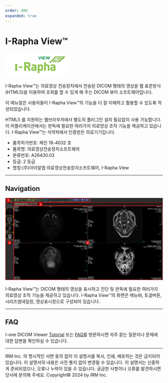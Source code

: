 ```yaml
---
order: 800
expanded: true
---
```



# I-Rapha View™

![](5_Tutorials/img/iraphalogo.png)

I-Rapha View™는 의료영상 전송장치에서 전송된 DICOM 형태의 영상을 웹 표준방식(HTML5)을 이용하여 조회를 할 수 있게 해 주는 DICOM 뷰어 소프트웨어입니다.

이 매뉴얼은 사용자들이 I-Rapha View™의 기능을 더 잘 이해하고 활용할 수 있도록 작성되었습니다.

HTML5 를 지원하는 웹브라우저에서 별도의 플러그인 설치 필요없이 사용 가능합니다.
이 어플리케이션에서는 판독에 필요한 여러가지 의료영상 조작 기능을 제공하고 있습니다.
I-Rapha View™는 식약처에서 인증받은 의료기기입니다.
- 품목허가번호: 제인 18-4032 호
- 품목명: 의료영상전송장치소프트웨어
- 분류번호: A26430.03
- 등급: 2 등급
- 명칭:(주)아이알엠·의료영상전송장치소프트웨어, I-Rapha View

------

## Navigation 


![](../1_Raphaview/5_Tutorials/img/gui.png)

I-Rapha View™는 DICOM 형태의 영상을 표시하고 진단 및 판독에 필요한 여러가지 의료영상 조작 기능을 제공하고 있습니다.
I-Rapha View™의 화면은 메뉴바, 토글버튼, 시리즈썸네일창, 영상표시창으로 구성되어 있습니다.


--------

## FAQ

I-one DICOM Viewer [Tutorial](./5_Tutorials/index.md) 또는 [FAQ](../FAQ/intro.md)를 방문하시면 자주 묻는 질문이나 문제에 대한 답변을 확인하실 수 있습니다.

----

IRM Inc. 의 명시적인 서면 동의 없이 이 설명서를 복사, 인쇄, 배포하는 것은 금지되어 있습니다.
이 설명서의 내용은 사전 통지 없이 변경될 수 있습니다.
이 설명서는 신중하게 준비되었으나, 오류나 누락이 있을 수 있습니다. 궁금한 사항이나 오류를 발견하시면 당사에 문의해 주세요.
Copyright© 2024 by IRM Inc.